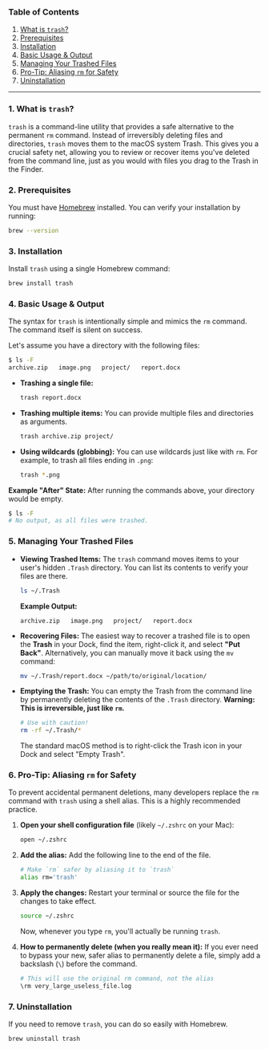 ### Table of Contents

1.  [What is `trash`?](https://www.google.com/search?q=%231-what-is-trash)
2.  [Prerequisites](https://www.google.com/search?q=%232-prerequisites)
3.  [Installation](https://www.google.com/search?q=%233-installation)
4.  [Basic Usage & Output](https://www.google.com/search?q=%234-basic-usage--output)
5.  [Managing Your Trashed Files](https://www.google.com/search?q=%235-managing-your-trashed-files)
6.  [Pro-Tip: Aliasing `rm` for Safety](https://www.google.com/search?q=%236-pro-tip-aliasing-rm-for-safety)
7.  [Uninstallation](https://www.google.com/search?q=%237-uninstallation)

-----

### 1\. What is `trash`?

`trash` is a command-line utility that provides a safe alternative to the permanent `rm` command. Instead of irreversibly deleting files and directories, `trash` moves them to the macOS system Trash. This gives you a crucial safety net, allowing you to review or recover items you've deleted from the command line, just as you would with files you drag to the Trash in the Finder.

### 2\. Prerequisites

You must have [Homebrew](https://brew.sh/) installed. You can verify your installation by running:

```bash
brew --version
```

### 3\. Installation

Install `trash` using a single Homebrew command:

```bash
brew install trash
```

### 4\. Basic Usage & Output

The syntax for `trash` is intentionally simple and mimics the `rm` command. The command itself is silent on success.

Let's assume you have a directory with the following files:

```bash
$ ls -F
archive.zip   image.png   project/   report.docx
```

  * **Trashing a single file:**

    ```bash
    trash report.docx
    ```

  * **Trashing multiple items:**
    You can provide multiple files and directories as arguments.

    ```bash
    trash archive.zip project/
    ```

  * **Using wildcards (globbing):**
    You can use wildcards just like with `rm`. For example, to trash all files ending in `.png`:

    ```bash
    trash *.png
    ```

**Example "After" State:** After running the commands above, your directory would be empty.

```bash
$ ls -F
# No output, as all files were trashed.
```

### 5\. Managing Your Trashed Files

  * **Viewing Trashed Items:**
    The `trash` command moves items to your user's hidden `.Trash` directory. You can list its contents to verify your files are there.

    ```bash
    ls ~/.Trash
    ```

    **Example Output:**

    ```text
    archive.zip   image.png   project/   report.docx
    ```

  * **Recovering Files:**
    The easiest way to recover a trashed file is to open the **Trash** in your Dock, find the item, right-click it, and select **"Put Back"**. Alternatively, you can manually move it back using the `mv` command:

    ```bash
    mv ~/.Trash/report.docx ~/path/to/original/location/
    ```

  * **Emptying the Trash:**
    You can empty the Trash from the command line by permanently deleting the contents of the `.Trash` directory. **Warning: This is irreversible, just like `rm`.**

    ```bash
    # Use with caution!
    rm -rf ~/.Trash/*
    ```

    The standard macOS method is to right-click the Trash icon in your Dock and select "Empty Trash".

### 6\. Pro-Tip: Aliasing `rm` for Safety

To prevent accidental permanent deletions, many developers replace the `rm` command with `trash` using a shell alias. This is a highly recommended practice.

1.  **Open your shell configuration file** (likely `~/.zshrc` on your Mac):

    ```bash
    open ~/.zshrc
    ```

2.  **Add the alias:**
    Add the following line to the end of the file.

    ```bash
    # Make `rm` safer by aliasing it to `trash`
    alias rm='trash'
    ```

3.  **Apply the changes:**
    Restart your terminal or source the file for the changes to take effect.

    ```bash
    source ~/.zshrc
    ```

    Now, whenever you type `rm`, you'll actually be running `trash`.

4.  **How to permanently delete (when you really mean it):**
    If you ever need to bypass your new, safer alias to permanently delete a file, simply add a backslash (`\`) before the command.

    ```bash
    # This will use the original rm command, not the alias
    \rm very_large_useless_file.log
    ```

### 7\. Uninstallation

If you need to remove `trash`, you can do so easily with Homebrew.

```bash
brew uninstall trash
```